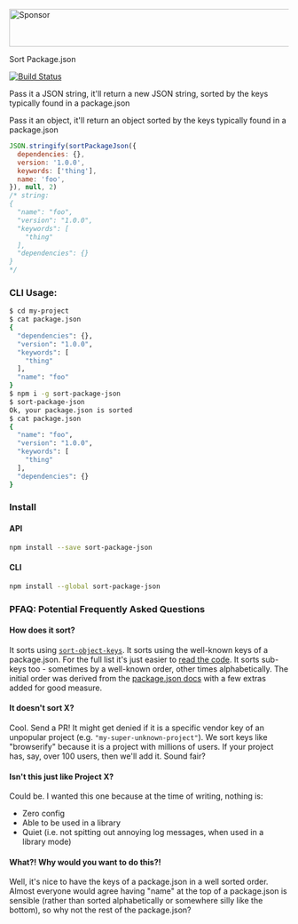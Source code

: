 <a target='_blank' rel='nofollow' href='https://app.codesponsor.io/link/ygkcNhfZ9nTDeVM6P8LSGn1C/keithamus/sort-package-json'>  <img alt='Sponsor' width='888' height='68' src='https://app.codesponsor.io/embed/ygkcNhfZ9nTDeVM6P8LSGn1C/keithamus/sort-package-json.svg' /></a>

Sort Package.json

[![Build Status](https://travis-ci.org/keithamus/sort-package-json.svg)](https://travis-ci.org/keithamus/sort-package-json)

Pass it a JSON string, it'll return a new JSON string, sorted by the keys typically found in a package.json

Pass it an object, it'll return an object sorted by the keys typically found in a package.json

```js
JSON.stringify(sortPackageJson({
  dependencies: {},
  version: '1.0.0',
  keywords: ['thing'],
  name: 'foo',
}), null, 2)
/* string:
{
  "name": "foo",
  "version": "1.0.0",
  "keywords": [
    "thing"
  ],
  "dependencies": {}
}
*/
```

### CLI Usage:

```bash
$ cd my-project
$ cat package.json
{
  "dependencies": {},
  "version": "1.0.0",
  "keywords": [
    "thing"
  ],
  "name": "foo"
}
$ npm i -g sort-package-json
$ sort-package-json
Ok, your package.json is sorted
$ cat package.json
{
  "name": "foo",
  "version": "1.0.0",
  "keywords": [
    "thing"
  ],
  "dependencies": {}
}
```

### Install

#### API
```sh
npm install --save sort-package-json
```

#### CLI
```sh
npm install --global sort-package-json
```

### PFAQ: Potential Frequently Asked Questions

#### How does it sort?

It sorts using [`sort-object-keys`](http://github.com/keithamus/sort-object-keys). It sorts using the well-known keys of a package.json. For the full list it's just easier to [read the code](./index.js). It sorts sub-keys too - sometimes by a well-known order, other times alphabetically. The initial order was derived from the [package.json docs](https://docs.npmjs.com/files/package.json) with a few extras added for good measure.

#### It doesn't sort X?

Cool. Send a PR! It might get denied if it is a specific vendor key of an unpopular project (e.g. `"my-super-unknown-project"`). We sort keys like "browserify" because it is a project with millions of users. If your project has, say, over 100 users, then we'll add it. Sound fair?

#### Isn't this just like Project X?

Could be. I wanted this one because at the time of writing, nothing is:

 - Zero config
 - Able to be used in a library
 - Quiet (i.e. not spitting out annoying log messages, when used in a library mode)


#### What?! Why would you want to do this?!

Well, it's nice to have the keys of a package.json in a well sorted order. Almost everyone would agree having "name" at the top of a package.json is sensible (rather than sorted alphabetically or somewhere silly like the bottom), so why not the rest of the package.json?
